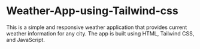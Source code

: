 # Weather-App-using-Tailwind-css
 This is a simple and responsive weather application that provides current weather information for any city. The app is built using HTML, Tailwind CSS, and JavaScript.
